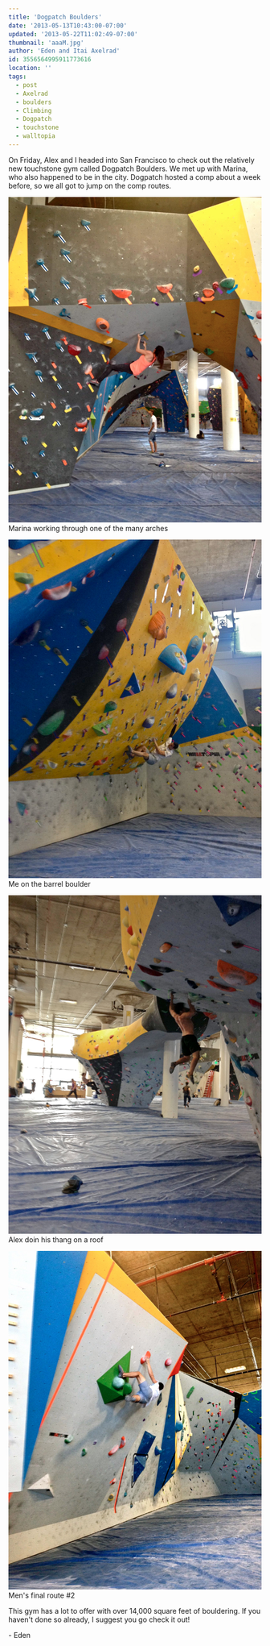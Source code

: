 ```yaml
---
title: 'Dogpatch Boulders'
date: '2013-05-13T10:43:00-07:00'
updated: '2013-05-22T11:02:49-07:00'
thumbnail: 'aaaM.jpg'
author: 'Eden and Itai Axelrad'
id: 3556564995911773616
location: ''
tags:
  - post
  - Axelrad
  - boulders
  - Climbing
  - Dogpatch
  - touchstone
  - walltopia
---
```


On Friday, Alex and I headed into San Francisco to check out the relatively new touchstone gym called Dogpatch Boulders. We met up with Marina, who also happened to be in the city. Dogpatch hosted a comp about a week before, so we all got to jump on the comp routes.

![image alt](/images/aaaM.jpg)Marina working through one of the many arches

![image alt](/images/asdddd.jpg)Me on the barrel boulder

![image alt](/images/ssA.jpg)Alex doin his thang on a roof

![image alt](/images/sdfds.jpg)Men's final route #2

This gym has a lot to offer with over 14,000 square feet of bouldering. If you haven't done so already, I suggest you go check it out!

\- Eden
